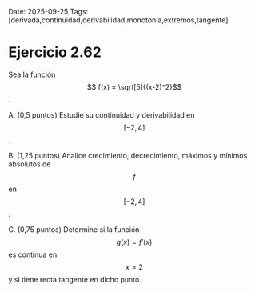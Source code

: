 Date: 2025-09-25
Tags: [derivada,continuidad,derivabilidad,monotonía,extremos,tangente]

# Ejercicio 2.62

 
Sea la función  $$ f(x) =  \sqrt[5]{(x-2)^2}$$  .

A.   (0,5 puntos) Estudie su continuidad y derivabilidad en  $$ [ -2, 4 ]$$  .

B.   (1,25 puntos) Analice crecimiento, decrecimiento, máximos y mínimos absolutos de  $$ f$$   en  $$ [ -2,4 ]$$  .

C.   (0,75 puntos) Determine si la función  $$ g(x)=f'(x)$$   es continua en  $$ x=2$$   y si tiene recta tangente en dicho punto.

